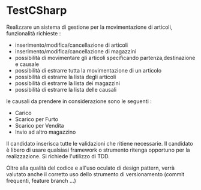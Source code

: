 # TestCSharp

Realizzare un sistema di gestione per la movimentazione di articoli,
funzionalità richieste : 

 - inserimento/modifica/cancellazione di articoli
 - inserimento/modifica/cancellazione di magazzini
 - possibilità di movimentare gli articoli specificando partenza,destinazione e causale
 - possibilità di estrarre tutta la movimentazione di un articolo 
 - possibilità di estrarre la lista degli articoli 
 - possibilità di estrarre la lista dei magazzini
 - possibilità di estrarre la lista delle causali

le causali da prendere in considerazione sono le seguenti : 

- Carico 
- Scarico per Furto
- Scarico per Vendita 
- Invio ad altro magazzino

Il candidato inserisca tutte le validazioni che ritiene necessarie.
Il candidato è libero di usare qualsiasi framework o strumento ritenga opportuno per la realizzazione.
Si richiede l'utilizzo di TDD.




Oltre alla qualità del codice e all'uso oculato di design pattern, verrà valutato anche il corretto uso dello strumento di versionamento (commit frequenti, feature branch ...)
